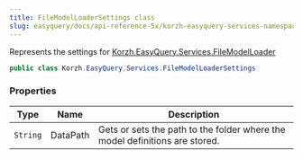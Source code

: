 ```yaml
---
title: FileModelLoaderSettings class
slug: easyquery/docs/api-reference-5x/korzh-easyquery-services-namespace/filemodelloadersettings-class
---
```



Represents the settings for [Korzh.EasyQuery.Services.FileModelLoader](/api-reference-5x/korzh-easyquery-services-namespace/filemodelloader-class)
```csharp
public class Korzh.EasyQuery.Services.FileModelLoaderSettings

```

### Properties

| Type | Name | Description | 
| --- | --- | --- | 
| `String` | DataPath | Gets or sets the path to the folder where the model definitions are stored. |